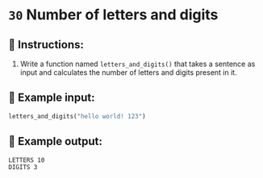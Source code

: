 # `30` Number of letters and digits

## 📝 Instructions:

1. Write a function named `letters_and_digits()` that takes a sentence as input and calculates the number of letters and digits present in it.

## 📎 Example input:

```py
letters_and_digits("hello world! 123")
```

## 📎 Example output:

```text
LETTERS 10
DIGITS 3
```
